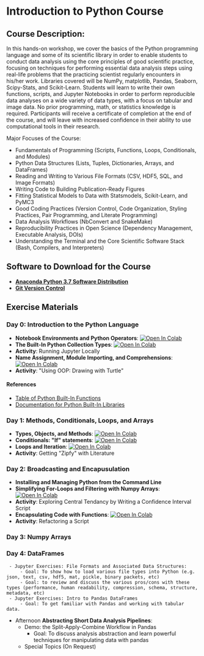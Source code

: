 # Introduction to Python Course


## Course Description:

In this hands-on workshop, we cover the basics of the Python programming language and some of its scientific library in order to enable students to conduct data analysis using the core principles of good scientific practice, focusing on techniques for performing essential data analysis steps using real-life problems that the practicing scientist regularly encounters in his/her work. Libraries covered will be NumPy, matplotlib, Pandas, Seaborn, Scipy-Stats, and Scikit-Learn.  Students will learn to write their own functions, scripts, and Jupyter Notebooks in order to perform reproducible data analyses on a wide variety of data types, with a focus on tabular and image data. No prior programming, math, or statistics knowledge is required.  Participants will receive a certificate of completion at the end of the course, and will leave with increased confidence  in their ability to use computational tools in their research.

Major Focuses of the Course:

  - Fundamentals of Programming (Scripts, Functions, Loops, Conditionals, and Modules)
  - Python Data Structures (Lists, Tuples, Dictionaries, Arrays, and DataFrames)
  - Reading and Writing to Various File Formats (CSV, HDF5, SQL, and Image Formats)
  - Writing Code to Building Publication-Ready Figures
  - Fitting Statistical Models to Data with Statsmodels, Scikit-Learn, and PyMC3
  - Good Coding Practices (Version Control, Code Organization, Styling Practices, Pair Programming, and Literate Programming)
  - Data Analysis Workflows (NbConvert and SnakeMake)
  - Reproducibility Practices in Open Science (Dependency Management, Executable Analysis, DOIs)
  - Understanding the Terminal and the Core Scientific Software Stack (Bash, Compilers, and Interpreters)

## Software to Download for the Course

  - [**Anaconda Python 3.7 Software Distribution**](https://www.anaconda.com/distribution/#download-section)
  - [**Git Version Control**](https://git-scm.com/downloads)

## Exercise Materials

### Day 0: Introduction to the Python Language
  - **Notebook Environments and Python Operators**: [![Open In Colab](https://colab.research.google.com/assets/colab-badge.svg)](https://colab.research.google.com/github/nickdelgrosso/Intro-to-Python-Course/blob/master/Day0_Python_Syntax/Python%20Syntax1.ipynb)
  - **The Built-In Python Collection Types**: [![Open In Colab](https://colab.research.google.com/assets/colab-badge.svg)](https://colab.research.google.com/github/nickdelgrosso/Intro-to-Python-Course/blob/master/Day0_Python_Syntax/Python%20Syntax2.ipynb)
  - **Activity**: Running Jupyter Locally
  - **Name Assignment, Module Importing, and Comprehensions**: [![Open In Colab](https://colab.research.google.com/assets/colab-badge.svg)](https://colab.research.google.com/github/nickdelgrosso/Intro-to-Python-Course/blob/master/Day0_Python_Syntax/Python%20Syntax%203.ipynb)
  - **Activity**: "Using OOP: Drawing with Turtle"

#### References

  - [Table of Python Built-In Functions](https://docs.python.org/3/library/functions.html#built-in-functions)
  - [Documentation for Python Built-In Libraries](https://docs.python.org/3/library/index.html)

### Day 1: Methods, Conditionals, Loops, and Arrays
  - **Types, Objects, and Methods**: [![Open In Colab](https://colab.research.google.com/assets/colab-badge.svg)](https://colab.research.google.com/github/nickdelgrosso/Intro-to-Python-Course/blob/master/Day1_Code_Blocks/Python%20Syntax%204.ipynb)
  - **Conditionals: "If" statements**: [![Open In Colab](https://colab.research.google.com/assets/colab-badge.svg)](https://colab.research.google.com/github/nickdelgrosso/Intro-to-Python-Course/blob/master/Day1_Code_Blocks/Python%20Syntax%205.ipynb)
  - **Loops and Iteration**: [![Open In Colab](https://colab.research.google.com/assets/colab-badge.svg)](https://colab.research.google.com/github/nickdelgrosso/Intro-to-Python-Course/blob/master/Day1_Code_Blocks/Python%20Syntax%206.ipynb)
  - **Activity**: Getting "Zipfy" with Literature


### Day 2: Broadcasting and Encapusulation
  - **Installing and Managing Python from the Command Line**
  - **Simplifying For-Loops and Filtering with Numpy Arrays**: [![Open In Colab](https://colab.research.google.com/assets/colab-badge.svg)](https://colab.research.google.com/github/nickdelgrosso/Intro-to-Python-Course/blob/master/Day2_Encapsulation/Broadcasting.ipynb)
  - **Activity**: Exploring Central Tendancy by Writing a Confidence Interval Script
  - **Encapsulating Code with Functions**: [![Open In Colab](https://colab.research.google.com/assets/colab-badge.svg)](https://colab.research.google.com/github/nickdelgrosso/Intro-to-Python-Course/blob/masterDay2_Encapsulation/Python%20Syntax%206.ipynb)
  - **Activity**: Refactoring a Script


### Day 3: Numpy Arrays

### Day 4: DataFrames
     - Jupyter Exercises: File Formats and Associated Data Structures: 
         - Goal: To show how to load various file types into Python (e.g. json, text, csv, hdf5, mat, pickle, binary packets, etc)
         - Goal: to review and discuss the various pros/cons with these types (performance, human readability, compression, schema, structure, metadata, etc)
     - Jupyter Exercises: Intro to Pandas DataFrames
         - Goal: To get familiar with Pandas and working with tabular data.  


  - Afternoon **Abstracting Short Data Analysis Pipelines**:
     - Demo: the Split-Apply-Combine Workflow in Pandas
         - Goal: To discuss analysis abstraction and learn powerful techniques for manipulating data with pandas
    - Special Topics (On Request)
